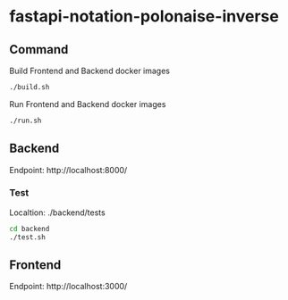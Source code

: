 # fastapi-notation-polonaise-inverse

## Command

Build Frontend and Backend docker images

```bash
./build.sh
```

Run Frontend and Backend docker images

```bash
./run.sh
```

## Backend

Endpoint: http://localhost:8000/

### Test

Localtion: ./backend/tests

```bash
cd backend
./test.sh
```

## Frontend

Endpoint: http://localhost:3000/
